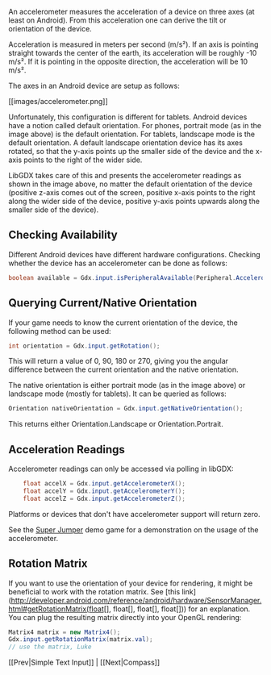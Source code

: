 An accelerometer measures the acceleration of a device on three axes (at least on Android). From this acceleration one can derive the tilt or orientation of the device.

Acceleration is measured in meters per second (m/s²). If an axis is pointing straight towards the center of the earth, its acceleration will be roughly -10 m/s². If it is pointing in the opposite direction, the acceleration will be 10 m/s².

The axes in an Android device are setup as follows:

[[images/accelerometer.png]]

Unfortunately, this configuration is different for tablets. Android devices have a notion called default orientation. For phones, portrait mode (as in the image above) is the default orientation. For tablets, landscape mode is the default orientation. A default landscape orientation device has its axes rotated, so that the y-axis points up the smaller side of the device and the x-axis points to the right of the wider side.

LibGDX takes care of this and presents the accelerometer readings as shown in the image above, no matter the default orientation of the device (positive z-axis comes out of the screen, positive x-axis points to the right along the wider side of the device, positive y-axis points upwards along the smaller side of the device).

## Checking Availability ##
Different Android devices have different hardware configurations. Checking whether the device has an accelerometer can be done as follows:

```java
boolean available = Gdx.input.isPeripheralAvailable(Peripheral.Accelerometer);
```

## Querying Current/Native Orientation ##
If your game needs to know the current orientation of the device, the following method can be used:

```java
int orientation = Gdx.input.getRotation();
```

This will return a value of 0, 90, 180 or 270, giving you the angular difference between the current orientation and the native orientation.

The native orientation is either portrait mode (as in the image above) or landscape mode (mostly for tablets). It can be queried as follows:

```java
Orientation nativeOrientation = Gdx.input.getNativeOrientation();
```

This returns either Orientation.Landscape or Orientation.Portrait.

## Acceleration Readings ##

Accelerometer readings can only be accessed via polling in libGDX:

```java
    float accelX = Gdx.input.getAccelerometerX();
    float accelY = Gdx.input.getAccelerometerY();
    float accelZ = Gdx.input.getAccelerometerZ();
```

Platforms or devices that don't have accelerometer support will return zero.

See the [Super Jumper](https://github.com/libgdx/libgdx-demo-superjumper) demo game for a demonstration on the usage of the accelerometer.

## Rotation Matrix ##
If you want to use the orientation of your device for rendering, it might be beneficial to work with the rotation matrix. See [this link](http://developer.android.com/reference/android/hardware/SensorManager.html#getRotationMatrix(float[], float[], float[], float[]\)) for an explanation. You can plug the resulting matrix directly into your OpenGL rendering:

```java
Matrix4 matrix = new Matrix4();
Gdx.input.getRotationMatrix(matrix.val);
// use the matrix, Luke
```

[[Prev|Simple Text Input]] | [[Next|Compass]]